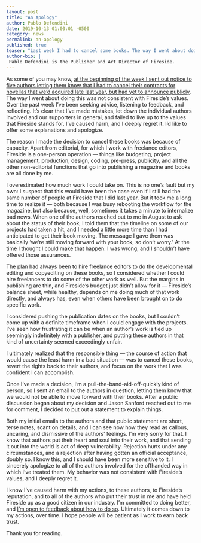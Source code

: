 ```yaml
---
layout: post
title: "An Apology"
author: Pablo Defendini
date: 2019-10-13 01:00:01 -0500
category: news
permalink: an-apology
published: true
teaser: "Last week I had to cancel some books. The way I went about doing this was not consistent with Fireside’s values. I’d like to offer some explanations and apologize."
author-bio: |
 Pablo Defendini is the Publisher and Art Director of Fireside.
---
```


As some of you may know, [at the beginning of the week I sent out notice to five authors letting them know that I had to cancel their contracts for novellas that we’d acquired late last year, but had yet to announce publicly](about-our-acquisitions). The way I went about doing this was not consistent with Fireside’s values. Over the past week I’ve been seeking advice, listening to feedback, and reflecting. It’s clear that I’ve made mistakes, let down the individual authors involved and our supporters in general, and failed to live up to the values that Fireside stands for. I’ve caused harm, and I deeply regret it. I’d like to offer some explanations and apologize.

The reason I made the decision to cancel these books was because of capacity. Apart from editorial, for which I work with freelance editors, Fireside is a one-person operation — things like budgeting, project management, production, design, coding, pre-press, publicity, and all the other non-editorial functions that go into publishing a magazine and books are all done by me.

I overestimated how much work I could take on. This is no one’s fault but my own: I suspect that this would have been the case even if I still had the same number of people at Fireside that I did last year. But it took me a long time to realize it — both because I was busy rebooting the workflow for the magazine, but also because, well, sometimes it takes a minute to internalize bad news. When one of the authors reached out to me in August to ask about the status of their book, I told them that the timeline on some of our projects had taken a hit, and I needed a little more time than I had anticipated to get their book moving. The message I gave them was basically ‘we’re still moving forward with your book, so don’t worry.’ At the time I thought I could make that happen. I was wrong, and I shouldn’t have offered those assurances.

The plan had always been to hire freelance editors to do the developmental editing and copyediting on these books, so I considered whether I could hire freelancers to do some of the other work as well. But the margins in publishing are thin, and Fireside’s budget just didn’t allow for it — Fireside’s balance sheet, while healthy, depends on me doing much of that work directly, and always has, even when others have been brought on to do specific work.

I considered pushing the publication dates on the books, but I couldn’t come up with a definite timeframe when I could engage with the projects. I’ve seen how frustrating it can be when an author’s work is tied up seemingly indefinitely with a publisher, and putting these authors in that kind of uncertainty seemed exceedingly unfair.

I ultimately realized that the responsible thing — the course of action that would cause the least harm in a bad situation — was to cancel these books, revert the rights back to their authors, and focus on the work that I was confident I can accomplish.

Once I’ve made a decision, I’m a pull-the-band-aid-off-quickly kind of person, so I sent an email to the authors in question, letting them know that we would not be able to move forward with their books. After a public discussion began about my decision and Jason Sanford reached out to me for comment, I decided to put out a statement to explain things.

Both my initial emails to the authors and that public statement are short, terse notes, scant on details, and I can see now how they read as callous, uncaring, and dismissive of the authors’ feelings. I’m very sorry for that. I know that authors put their heart and soul into their work, and that sending it out into the world is act of deep vulnerability. Rejection hurts under any circumstances, and a rejection after having gotten an official acceptance, doubly so. I know this, and I should have been more sensitive to it. I sincerely apologize to all of the authors involved for the offhanded way in which I’ve treated them. My behavior was not consistent with Fireside’s values, and I deeply regret it.

I know I’ve caused harm with my actions, to these authors, to Fireside’s reputation, and to all of the authors who put their trust in me and have held Fireside up as a good citizen in our industry. I’m committed to doing better, and [I’m open to feedback about how to do so](mailto:pablo@firesidefiction.com). Ultimately it comes down to my actions, over time. I hope people will be patient as I work to earn back trust.

Thank you for reading.
